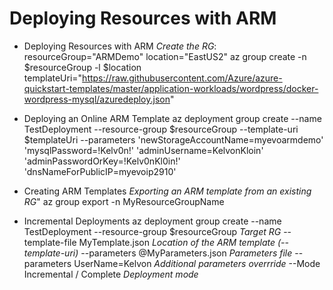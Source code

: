 # Deploying Resources with ARM

- Deploying Resources with ARM
*Create the RG*:
resourceGroup="ARMDemo"
location="EastUS2"
az group create -n $resourceGroup -l $location
templateUri="https://raw.githubusercontent.com/Azure/azure-quickstart-templates/master/application-workloads/wordpress/docker-wordpress-mysql/azuredeploy.json"

- Deploying an Online ARM Template
az deployment group create --name TestDeployment --resource-group $resourceGroup --template-uri $templateUri --parameters 'newStorageAccountName=myevoarmdemo' 'mysqlPassword=!Kelv0n!' 'adminUsername=KelvonKloin' 'adminPasswordOrKey=!Kelv0nKl0in!' 'dnsNameForPublicIP=myevoip2910'

- Creating ARM Templates
*Exporting an ARM template from an existing RG*"
az group export -n MyResourceGroupName

- Incremental Deployments 
az deployment group create 
--name TestDeployment 
--resource-group $resourceGroup  *Target RG*
--template-file MyTemplate.json *Location of the ARM template (--template-uri)*
--parameters @MyParameters.json *Parameters file*
--parameters UserName=Kelvon *Additional parameters overrride*
--Mode Incremental / Complete *Deployment mode*